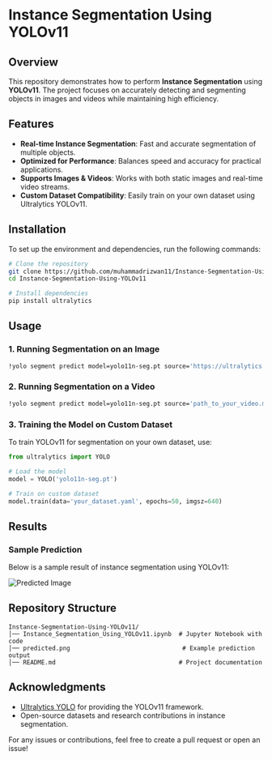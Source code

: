# Instance Segmentation Using YOLOv11

## Overview
This repository demonstrates how to perform **Instance Segmentation** using **YOLOv11**. The project focuses on accurately detecting and segmenting objects in images and videos while maintaining high efficiency.

## Features
- **Real-time Instance Segmentation**: Fast and accurate segmentation of multiple objects.
- **Optimized for Performance**: Balances speed and accuracy for practical applications.
- **Supports Images & Videos**: Works with both static images and real-time video streams.
- **Custom Dataset Compatibility**: Easily train on your own dataset using Ultralytics YOLOv11.

## Installation
To set up the environment and dependencies, run the following commands:

```bash
# Clone the repository
git clone https://github.com/muhammadrizwan11/Instance-Segmentation-Using-YOLOv11.git
cd Instance-Segmentation-Using-YOLOv11

# Install dependencies
pip install ultralytics
```

## Usage
### 1. Running Segmentation on an Image
```bash
!yolo segment predict model=yolo11n-seg.pt source='https://ultralytics.com/images/bus.jpg'
```

### 2. Running Segmentation on a Video
```bash
!yolo segment predict model=yolo11n-seg.pt source='path_to_your_video.mp4'
```

### 3. Training the Model on Custom Dataset
To train YOLOv11 for segmentation on your own dataset, use:
```python
from ultralytics import YOLO

# Load the model
model = YOLO('yolo11n-seg.pt')

# Train on custom dataset
model.train(data='your_dataset.yaml', epochs=50, imgsz=640)
```

## Results
### Sample Prediction
Below is a sample result of instance segmentation using YOLOv11:

![Predicted Image](predicted.png)

## Repository Structure
```
Instance-Segmentation-Using-YOLOv11/
│── Instance_Segmentation_Using_YOLOv11.ipynb  # Jupyter Notebook with code
│── predicted.png                               # Example prediction output
│── README.md                                  # Project documentation
```

## Acknowledgments
- [Ultralytics YOLO](https://github.com/ultralytics/ultralytics) for providing the YOLOv11 framework.
- Open-source datasets and research contributions in instance segmentation.


For any issues or contributions, feel free to create a pull request or open an issue!

